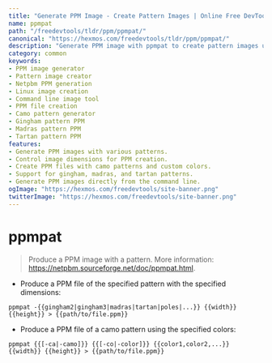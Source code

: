 ```yaml
---
title: "Generate PPM Image - Create Pattern Images | Online Free DevTools by Hexmos"
name: ppmpat
path: "/freedevtools/tldr/ppm/ppmpat/"
canonical: "https://hexmos.com/freedevtools/tldr/ppm/ppmpat/"
description: "Generate PPM image with ppmpat to create pattern images using the command line. Control image dimensions and patterns. Free online tool, no registration required."
category: common
keywords:
- PPM image generator
- Pattern image creator
- Netpbm PPM generation
- Linux image creation
- Command line image tool
- PPM file creation
- Camo pattern generator
- Gingham pattern PPM
- Madras pattern PPM
- Tartan pattern PPM
features:
- Generate PPM images with various patterns.
- Control image dimensions for PPM creation.
- Create PPM files with camo patterns and custom colors.
- Support for gingham, madras, and tartan patterns.
- Generate PPM images directly from the command line.
ogImage: "https://hexmos.com/freedevtools/site-banner.png"
twitterImage: "https://hexmos.com/freedevtools/site-banner.png"
---
```


# ppmpat

> Produce a PPM image with a pattern.
> More information: <https://netpbm.sourceforge.net/doc/ppmpat.html>.

- Produce a PPM file of the specified pattern with the specified dimensions:

`ppmpat -{{gingham2|gingham3|madras|tartan|poles|...}} {{width}} {{height}} > {{path/to/file.ppm}}`

- Produce a PPM file of a camo pattern using the specified colors:

`ppmpat {{[-ca|-camo]}} {{[-co|-color]}} {{color1,color2,...}} {{width}} {{height}} > {{path/to/file.ppm}}`
